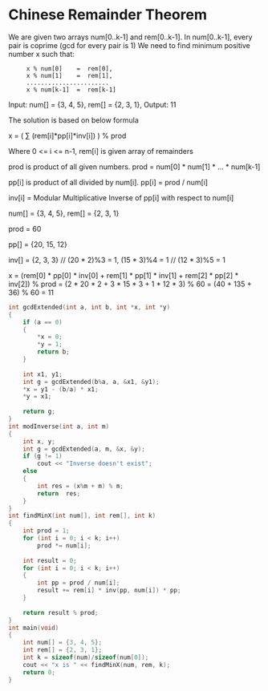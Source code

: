 # Chinese Remainder Theorem

We are given two arrays num[0..k-1] and rem[0..k-1]. In num[0..k-1], every pair is coprime (gcd for every pair is 1)
We need to find minimum positive number x such that:
```
     x % num[0]    =  rem[0], 
     x % num[1]    =  rem[1], 
     .......................
     x % num[k-1]  =  rem[k-1] 
```
Input:  num[] = {3, 4, 5}, rem[] = {2, 3, 1}, Output: 11
     

The solution is based on below formula

x =  ( &Sum; (rem[i]*pp[i]*inv[i]) ) % prod
   
Where 0 <= i <= n-1, rem[i] is given array of remainders

prod is product of all given numbers. prod = num[0] * num[1] * ... * num[k-1]

pp[i] is product of all divided by num[i]. pp[i] = prod / num[i]

inv[i] = Modular Multiplicative Inverse of  pp[i] with respect to num[i]


num[] = {3, 4, 5}, rem[] = {2, 3, 1}

prod  = 60
     
pp[]  = {20, 15, 12}
   
inv[] = {2,  3,  3}  // (20 * 2)%3 = 1, (15 * 3)%4 = 1 // (12 * 3)%5 = 1

x = (rem[0] * pp[0] * inv[0] + rem[1] * pp[1] * inv[1] + rem[2] * pp[2] * inv[2]) % prod = (2 * 20 * 2 + 3 * 15 * 3 + 1 * 12 * 3) % 60 = (40 + 135 + 36) % 60 = 11

```cpp
int gcdExtended(int a, int b, int *x, int *y)
{
    if (a == 0)  
    {  
        *x = 0;  
        *y = 1;  
        return b;  
    }  
  
    int x1, y1;  
    int g = gcdExtended(b%a, a, &x1, &y1);   
    *x = y1 - (b/a) * x1;  
    *y = x1;  
  
    return g; 
}
int modInverse(int a, int m) 
{ 
    int x, y; 
    int g = gcdExtended(a, m, &x, &y); 
    if (g != 1) 
        cout << "Inverse doesn't exist"; 
    else
    { 
        int res = (x%m + m) % m; 
        return  res; 
    } 
} 
int findMinX(int num[], int rem[], int k) 
{ 
    int prod = 1; 
    for (int i = 0; i < k; i++) 
        prod *= num[i]; 
        
    int result = 0; 
    for (int i = 0; i < k; i++) 
    { 
        int pp = prod / num[i]; 
        result += rem[i] * inv(pp, num[i]) * pp; 
    } 
  
    return result % prod; 
} 
int main(void) 
{ 
    int num[] = {3, 4, 5}; 
    int rem[] = {2, 3, 1}; 
    int k = sizeof(num)/sizeof(num[0]); 
    cout << "x is " << findMinX(num, rem, k); 
    return 0; 
} 
```
